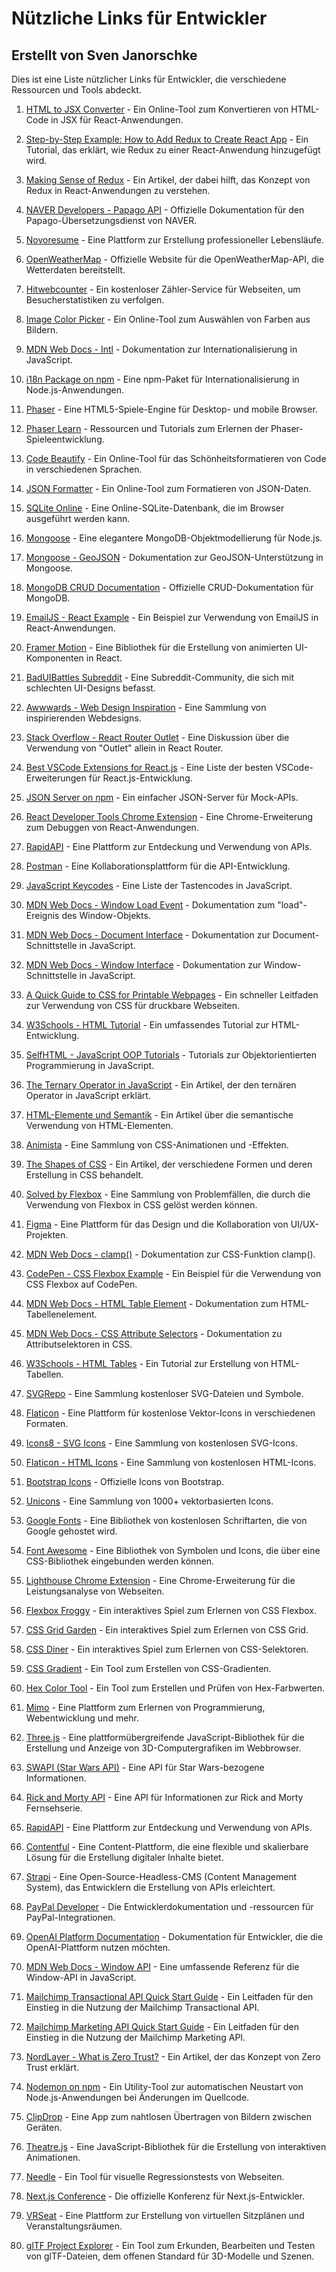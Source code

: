 # Nützliche Links für Entwickler

## Erstellt von Sven Janorschke

Dies ist eine Liste nützlicher Links für Entwickler, die verschiedene Ressourcen und Tools abdeckt.

1. [HTML to JSX Converter](https://htmltojsx.com/) - Ein Online-Tool zum Konvertieren von HTML-Code in JSX für React-Anwendungen.

2. [Step-by-Step Example: How to Add Redux to Create React App](https://linguinecode.com/post/step-by-step-example-how-to-add-redux-to-create-react-app) - Ein Tutorial, das erklärt, wie Redux zu einer React-Anwendung hinzugefügt wird.

3. [Making Sense of Redux](https://vishaltelangre.com/articles/making-sense-of-redux/) - Ein Artikel, der dabei hilft, das Konzept von Redux in React-Anwendungen zu verstehen.

4. [NAVER Developers - Papago API](https://developers.naver.com/docs/papago/) - Offizielle Dokumentation für den Papago-Übersetzungsdienst von NAVER.

5. [Novoresume](https://novoresume.de/) - Eine Plattform zur Erstellung professioneller Lebensläufe.

6. [OpenWeatherMap](https://home.openweathermap.org/) - Offizielle Website für die OpenWeatherMap-API, die Wetterdaten bereitstellt.

7. [Hitwebcounter](https://www.hitwebcounter.com/) - Ein kostenloser Zähler-Service für Webseiten, um Besucherstatistiken zu verfolgen.

8. [Image Color Picker](https://imagecolorpicker.com/) - Ein Online-Tool zum Auswählen von Farben aus Bildern.

9. [MDN Web Docs - Intl](https://developer.mozilla.org/en-US/docs/Web/JavaScript/Reference/Global_Objects/Intl) - Dokumentation zur Internationalisierung in JavaScript.

10. [i18n Package on npm](https://www.npmjs.com/package/i18n) - Eine npm-Paket für Internationalisierung in Node.js-Anwendungen.

11. [Phaser](https://phaser.io/) - Eine HTML5-Spiele-Engine für Desktop- und mobile Browser.

12. [Phaser Learn](https://phaser.io/learn) - Ressourcen und Tutorials zum Erlernen der Phaser-Spieleentwicklung.

13. [Code Beautify](https://codebeautify.org/) - Ein Online-Tool für das Schönheitsformatieren von Code in verschiedenen Sprachen.

14. [JSON Formatter](https://jsonformatter.org/) - Ein Online-Tool zum Formatieren von JSON-Daten.

15. [SQLite Online](https://sqliteonline.com/) - Eine Online-SQLite-Datenbank, die im Browser ausgeführt werden kann.

16. [Mongoose](https://mongoosejs.com/) - Eine elegantere MongoDB-Objektmodellierung für Node.js.

17. [Mongoose - GeoJSON](https://mongoosejs.com/docs/geojson.html) - Dokumentation zur GeoJSON-Unterstützung in Mongoose.

18. [MongoDB CRUD Documentation](https://www.mongodb.com/docs/manual/crud/) - Offizielle CRUD-Dokumentation für MongoDB.

19. [EmailJS - React Example](https://www.emailjs.com/docs/examples/reactjs/) - Ein Beispiel zur Verwendung von EmailJS in React-Anwendungen.

20. [Framer Motion](https://www.framer.com/motion/) - Eine Bibliothek für die Erstellung von animierten UI-Komponenten in React.

21. [BadUIBattles Subreddit](https://www.reddit.com/r/badUIbattles/) - Eine Subreddit-Community, die sich mit schlechten UI-Designs befasst.

22. [Awwwards - Web Design Inspiration](https://www.awwwards.com/inspiration_search/) - Eine Sammlung von inspirierenden Webdesigns.

23. [Stack Overflow - React Router Outlet](https://stackoverflow.com/questions/73573071/react-router-what-is-the-purpose-of-using-outlet-alone-without-context) - Eine Diskussion über die Verwendung von "Outlet" allein in React Router.

24. [Best VSCode Extensions for React.js](https://www.dhiwise.com/post/best-vscode-extensions-for-reactjs) - Eine Liste der besten VSCode-Erweiterungen für React.js-Entwicklung.

25. [JSON Server on npm](https://www.npmjs.com/package/json-server?activeTab=code) - Ein einfacher JSON-Server für Mock-APIs.

26. [React Developer Tools Chrome Extension](https://chromewebstore.google.com/detail/react-developer-tools/fmkadmapgofadopljbjfkapdkoienihi?pli=1) - Eine Chrome-Erweiterung zum Debuggen von React-Anwendungen.

27. [RapidAPI](https://rapidapi.com/hub) - Eine Plattform zur Entdeckung und Verwendung von APIs.

28. [Postman](https://www.postman.com/downloads/) - Eine Kollaborationsplattform für die API-Entwicklung.

29. [JavaScript Keycodes](http://gcctech.org/csc/javascript/javascript_keycodes.htm) - Eine Liste der Tastencodes in JavaScript.

30. [MDN Web Docs - Window Load Event](https://developer.mozilla.org/en-US/docs/Web/API/Window/load_event) - Dokumentation zum "load"-Ereignis des Window-Objekts.

31. [MDN Web Docs - Document Interface](https://developer.mozilla.org/en-US/docs/Web/API/Document) - Dokumentation zur Document-Schnittstelle in JavaScript.

32. [MDN Web Docs - Window Interface](https://developer.mozilla.org/en-US/docs/Web/API/Window) - Dokumentation zur Window-Schnittstelle in JavaScript.

33. [A Quick Guide to CSS for Printable Webpages](https://sympli.io/blog/a-quick-guide-to-css-for-printable-webpages) - Ein schneller Leitfaden zur Verwendung von CSS für druckbare Webseiten.

34. [W3Schools - HTML Tutorial](https://www.w3schools.com/html/default.asp) - Ein umfassendes Tutorial zur HTML-Entwicklung.

35. [SelfHTML - JavaScript OOP Tutorials](https://wiki.selfhtml.org/wiki/JavaScript/Tutorials/OOP/Klassen_und_Vererbung#Prototypische_Vererbung_.28ES3.29) - Tutorials zur Objektorientierten Programmierung in JavaScript.

36. [The Ternary Operator in JavaScript](https://www.freecodecamp.org/news/the-ternary-operator-in-javascript/) - Ein Artikel, der den ternären Operator in JavaScript erklärt.

37. [HTML-Elemente und Semantik](https://kulturbanause.de/blog/html-elemente-und-semantik/) - Ein Artikel über die semantische Verwendung von HTML-Elementen.

38. [Animista](https://animista.net/) - Eine Sammlung von CSS-Animationen und -Effekten.

39. [The Shapes of CSS](https://css-tricks.com/the-shapes-of-css/) - Ein Artikel, der verschiedene Formen und deren Erstellung in CSS behandelt.

40. [Solved by Flexbox](https://philipwalton.github.io/solved-by-flexbox/) - Eine Sammlung von Problemfällen, die durch die Verwendung von Flexbox in CSS gelöst werden können.

41. [Figma](https://www.figma.com/de/) - Eine Plattform für das Design und die Kollaboration von UI/UX-Projekten.

42. [MDN Web Docs - clamp()](https://developer.mozilla.org/en-US/docs/Web/CSS/clamp) - Dokumentation zur CSS-Funktion clamp().

43. [CodePen - CSS Flexbox Example](https://codepen.io/Pinjasaur/pen/KqNqLa) - Ein Beispiel für die Verwendung von CSS Flexbox auf CodePen.

44. [MDN Web Docs - HTML Table Element](https://developer.mozilla.org/en-US/docs/Web/HTML/Element/table) - Dokumentation zum HTML-Tabellenelement.

45. [MDN Web Docs - CSS Attribute Selectors](https://developer.mozilla.org/en-US/docs/Web/CSS/Attribute_selectors) - Dokumentation zu Attributselektoren in CSS.

46. [W3Schools - HTML Tables](https://www.w3schools.com/html/html_tables.asp) - Ein Tutorial zur Erstellung von HTML-Tabellen.

47. [SVGRepo](https://www.svgrepo.com/) - Eine Sammlung kostenloser SVG-Dateien und Symbole.

48. [Flaticon](https://www.flaticon.com/) - Eine Plattform für kostenlose Vektor-Icons in verschiedenen Formaten.

49. [Icons8 - SVG Icons](https://icons8.com/icons/set/svg) - Eine Sammlung von kostenlosen SVG-Icons.

50. [Flaticon - HTML Icons](https://www.flaticon.com/free-icons/html) - Eine Sammlung von kostenlosen HTML-Icons.

51. [Bootstrap Icons](https://icons.getbootstrap.com/) - Offizielle Icons von Bootstrap.

52. [Unicons](https://iconscout.com/unicons/) - Eine Sammlung von 1000+ vektorbasierten Icons.

53. [Google Fonts](https://fonts.google.com/) - Eine Bibliothek von kostenlosen Schriftarten, die von Google gehostet wird.

54. [Font Awesome](https://fontawesome.com/) - Eine Bibliothek von Symbolen und Icons, die über eine CSS-Bibliothek eingebunden werden können.

55. [Lighthouse Chrome Extension](https://chromewebstore.google.com/detail/lighthouse/blipmdconlkpinefehnmjammfjpmpbjk?hl=de) - Eine Chrome-Erweiterung für die Leistungsanalyse von Webseiten.

56. [Flexbox Froggy](https://flexboxfroggy.com/#de) - Ein interaktives Spiel zum Erlernen von CSS Flexbox.

57. [CSS Grid Garden](https://cssgridgarden.com/#de) - Ein interaktives Spiel zum Erlernen von CSS Grid.

58. [CSS Diner](https://flukeout.github.io/) - Ein interaktives Spiel zum Erlernen von CSS-Selektoren.

59. [CSS Gradient](https://cssgradient.io/) - Ein Tool zum Erstellen von CSS-Gradienten.

60. [Hex Color Tool](https://www.hexcolortool.com/#1d3f54) - Ein Tool zum Erstellen und Prüfen von Hex-Farbwerten.

61. [Mimo](https://mimo.org/) - Eine Plattform zum Erlernen von Programmierung, Webentwicklung und mehr.

62. [Three.js](https://threejs.org/) - Eine plattformübergreifende JavaScript-Bibliothek für die Erstellung und Anzeige von 3D-Computergrafiken im Webbrowser.

63. [SWAPI (Star Wars API)](https://swapi.dev/) - Eine API für Star Wars-bezogene Informationen.

64. [Rick and Morty API](https://rickandmortyapi.com/) - Eine API für Informationen zur Rick and Morty Fernsehserie.

65. [RapidAPI](https://rapidapi.com/hub) - Eine Plattform zur Entdeckung und Verwendung von APIs.

66. [Contentful](https://www.contentful.com/) - Eine Content-Plattform, die eine flexible und skalierbare Lösung für die Erstellung digitaler Inhalte bietet.

67. [Strapi](https://strapi.io/) - Eine Open-Source-Headless-CMS (Content Management System), das Entwicklern die Erstellung von APIs erleichtert.

68. [PayPal Developer](https://developer.paypal.com/home/) - Die Entwicklerdokumentation und -ressourcen für PayPal-Integrationen.

69. [OpenAI Platform Documentation](https://platform.openai.com/docs/introduction) - Dokumentation für Entwickler, die die OpenAI-Plattform nutzen möchten.

70. [MDN Web Docs - Window API](https://developer.mozilla.org/en-US/docs/Web/API) - Eine umfassende Referenz für die Window-API in JavaScript.

71. [Mailchimp Transactional API Quick Start Guide](https://mailchimp.com/developer/transactional/guides/quick-start/) - Ein Leitfaden für den Einstieg in die Nutzung der Mailchimp Transactional API.

72. [Mailchimp Marketing API Quick Start Guide](https://mailchimp.com/developer/marketing/guides/quick-start/) - Ein Leitfaden für den Einstieg in die Nutzung der Mailchimp Marketing API.

73. [NordLayer - What is Zero Trust?](https://nordlayer.com/learn/zero-trust/what-is-zero-trust/?gad_source=1&gclid=CjwKCAiAi6uvBhADEiwAWiyRdmnAFxleGm-wejTR7kr7Lq3nULNBagVTlCVJd3ReRkPx-O1dXTrwrxoCuwkQAvD_BwE) - Ein Artikel, der das Konzept von Zero Trust erklärt.

74. [Nodemon on npm](https://www.npmjs.com/package/nodemon?activeTab=code) - Ein Utility-Tool zur automatischen Neustart von Node.js-Anwendungen bei Änderungen im Quellcode.

75. [ClipDrop](https://clipdrop.co/relight) - Eine App zum nahtlosen Übertragen von Bildern zwischen Geräten.

76. [Theatre.js](https://www.theatrejs.com/) - Eine JavaScript-Bibliothek für die Erstellung von interaktiven Animationen.

77. [Needle](https://needle.tools/) - Ein Tool für visuelle Regressionstests von Webseiten.

78. [Next.js Conference](https://nextjs.org/conf) - Die offizielle Konferenz für Next.js-Entwickler.

79. [VRSeat](https://vrseat.vercel.app/) - Eine Plattform zur Erstellung von virtuellen Sitzplänen und Veranstaltungsräumen.

80. [glTF Project Explorer](https://github.khronos.org/glTF-Project-Explorer/) - Ein Tool zum Erkunden, Bearbeiten und Testen von glTF-Dateien, dem offenen Standard für 3D-Modelle und Szenen.